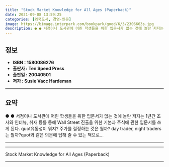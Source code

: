 ```yaml
---
title: "Stock Market Knowledge for All Ages (Paperback)"
date: 2021-09-08 13:59:25
categories: [외국도서, 경영-인문]
image: https://bimage.interpark.com/bookpark/good/6/3/2306663s.jpg
description: ● ● 서점이나 도서관에 어린 학생들을 위한 입문서가 없는 것에 놀란 저자는 1년간 조사와 인터뷰, 취재 등를 동해 Wall Street 진출을 위한 기본과 주식에 관한 입문서를 쓰게 된다. quot유동성이 뭐지? 주가를 결정하는 것은 뭘까? day trader, night trad
---
```


## **정보**

- **ISBN : 1580086276**
- **출판사 : Ten Speed Press**
- **출판일 : 20040501**
- **저자 : Susie Vacc Hardeman**

------



## **요약**

●  ●  서점이나 도서관에 어린 학생들을 위한 입문서가 없는 것에 놀란 저자는 1년간 조사와 인터뷰, 취재 등를 동해 Wall Street 진출을 위한 기본과 주식에 관한 입문서를 쓰게 된다. quot유동성이 뭐지? 주가를 결정하는 것은 뭘까? day trader, night traders는 뭘까?quot와 같은 의문에 답해 줄 수 있는 책으로... 

------



------


Stock Market Knowledge for All Ages (Paperback) 

------


